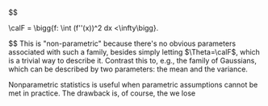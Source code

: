 $$

\calF = \bigg\{f: \int (f''(x))^2 dx <\infty\bigg\}.

$$
This is "non-parametric" because there's no obvious parameters associated with such a family, besides simply letting $\Theta=\calF$, which is a trivial way to describe it. Contrast this to, e.g., the family of Gaussians, which can be described by two parameters: the mean and the variance. 

Nonparametric statistics is useful when parametric assumptions cannot be met in practice. The drawback is, of course, the we lose 
 